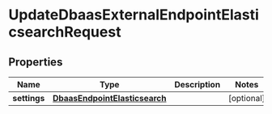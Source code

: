 

# UpdateDbaasExternalEndpointElasticsearchRequest


## Properties

| Name | Type | Description | Notes |
|------------ | ------------- | ------------- | -------------|
|**settings** | [**DbaasEndpointElasticsearch**](DbaasEndpointElasticsearch.md) |  |  [optional] |



